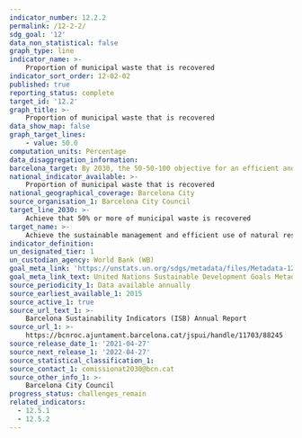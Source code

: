```yaml
---
indicator_number: 12.2.2
permalink: /12-2-2/
sdg_goal: '12'
data_non_statistical: false
graph_type: line
indicator_name: >-
    Proportion of municipal waste that is recovered 
indicator_sort_order: 12-02-02
published: true
reporting_status: complete
target_id: '12.2'
graph_title: >-
    Proportion of municipal waste that is recovered
data_show_map: false
graph_target_lines:
    - value: 50.0 
computation_units: Percentage
data_disaggregation_information: 
barcelona_target: By 2030, the 50-50-100 objective for an efficient and sustainable use of natural resources
national_indicator_available: >-
    Proportion of municipal waste that is recovered
national_geographical_coverage: Barcelona City
source_organisation_1: Barcelona City Council
target_line_2030: >-
    Achieve that 50% or more of municipal waste is recovered
target_name: >-
    Achieve the sustainable management and efficient use of natural resources
indicator_definition:
un_designated_tier: 1
un_custodian_agency: World Bank (WB)
goal_meta_link: 'https://unstats.un.org/sdgs/metadata/files/Metadata-12-02-02.pdf'
goal_meta_link_text: United Nations Sustainable Development Goals Metadata (pdf 894kB)
source_periodicity_1: Data available annually
source_earliest_available_1: 2015
source_active_1: true
source_url_text_1: >-
    Barcelona Sustainability Indicators (ISB) Annual Report
source_url_1: >-
    https://bcnroc.ajuntament.barcelona.cat/jspui/handle/11703/88245
source_release_date_1: '2021-04-27'
source_next_release_1: '2022-04-27'
source_statistical_classification_1: 
source_contact_1: comissionat2030@bcn.cat
source_other_info_1: >-
    Barcelona City Council
progress_status: challenges_remain
related_indicators: 
  - 12.5.1
  - 12.5.2
---
```

